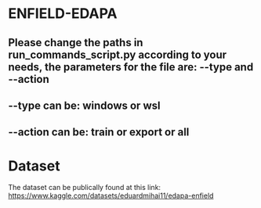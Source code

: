 # ENFIELD-EDAPA

## Please change the paths in run_commands_script.py according to your needs, the parameters for the file are: --type and --action

## --type can be: windows or wsl
## --action can be: train or export or all

# Dataset

The dataset can be publically found at this link: https://www.kaggle.com/datasets/eduardmihai11/edapa-enfield
